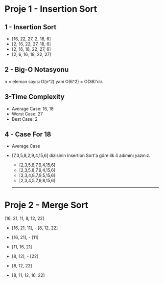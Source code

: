 # Proje 1 - Insertion Sort

## 1 - Insertion Sort
- [16, 22, 27, 2, 18, 6]
- [2, 16, 22, 27, 18, 6]
- [2, 16, 18, 22, 27, 6]
- [2, 6, 16, 18, 22, 27]

## 2 - Big-O Notasyonu
n = eleman sayısı
O(n^2) yani O(6^2) = O(36)'dır.

## 3-Time Complexity
- Average Case: 16, 18
- Worst Case: 27
- Best Case: 2

## 4 - Case For 18
- Average Case

* [7,3,5,8,2,9,4,15,6] dizisinin Insertion Sort'a göre ilk 4 adımını yazınız.
  * [2,3,5,8,7,9,4,15,6]
  * [2,3,5,8,7,9,4,15,6]
  * [2,3,4,8,7,9,5,15,6]
  * [2,3,4,5,7,9,8,15,6]
  
  ***
  
# Proje 2 - Merge Sort

[16, 21, 11, 8, 12, 22]

- [16, 21, 11], - [8, 12, 22]
- [16, 21], - [11]
- [11, 16, 21]

- [8, 12], - [22]
- [8, 12, 22]

- [8, 11, 12, 16, 22]
